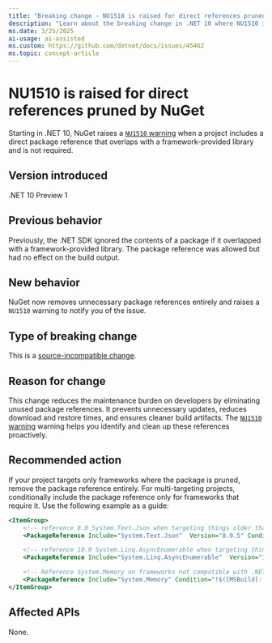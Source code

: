 ```yaml
---
title: "Breaking change - NU1510 is raised for direct references pruned by NuGet"
description: "Learn about the breaking change in .NET 10 where NU1510 is raised for unnecessary direct package references."
ms.date: 3/25/2025
ai-usage: ai-assisted
ms.custom: https://github.com/dotnet/docs/issues/45462
ms.topic: concept-article
---
```


# NU1510 is raised for direct references pruned by NuGet

Starting in .NET 10, NuGet raises a [`NU1510` warning](/nuget/reference/errors-and-warnings/nu1510) when a project includes a direct package reference that overlaps with a framework-provided library and is not required.

## Version introduced

.NET 10 Preview 1

## Previous behavior

Previously, the .NET SDK ignored the contents of a package if it overlapped with a framework-provided library. The package reference was allowed but had no effect on the build output.

## New behavior

NuGet now removes unnecessary package references entirely and raises a `NU1510` warning to notify you of the issue.

## Type of breaking change

This is a [source-incompatible change](../../categories.md#source-compatibility).

## Reason for change

This change reduces the maintenance burden on developers by eliminating unused package references. It prevents unnecessary updates, reduces download and restore times, and ensures cleaner build artifacts. The [`NU1510` warning](/nuget/reference/errors-and-warnings/nu1510) warning helps you identify and clean up these references proactively.

## Recommended action

If your project targets only frameworks where the package is pruned, remove the package reference entirely. For multi-targeting projects, conditionally include the package reference only for frameworks that require it. Use the following example as a guide:

```xml
<ItemGroup>
    <!-- reference 8.0 System.Text.Json when targeting things older than .NET 8 -->
    <PackageReference Include="System.Text.Json"  Version="8.0.5" Condition="!$([MSBuild]::IsTargetFrameworkCompatible('$(TargetFramework)', 'net8.0'))" />

    <!-- reference 10.0 System.Linq.AsyncEnumerable when targeting things older than .NET 10 -->
    <PackageReference Include="System.Linq.AsyncEnumerable"  Version="10.0.0-preview.2.25163.2" Condition="!$([MSBuild]::IsTargetFrameworkCompatible('$(TargetFramework)', 'net.10'))" />

    <!-- Reference System.Memory on frameworks not compatible with .NET Core 2.1 nor .NETStandard 2.1 -->
    <PackageReference Include="System.Memory" Condition="!$([MSBuild]::IsTargetFrameworkCompatible('$(TargetFramework)', 'netcoreapp2.1')) and !$([MSBuild]::IsTargetFrameworkCompatible('$(TargetFramework)', 'netstandard2.1'))" />
</ItemGroup>
```

## Affected APIs

None.
